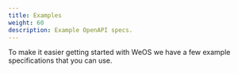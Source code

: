 ```yaml
---
title: Examples
weight: 60
description: Example OpenAPI specs.
---
```


To make it easier getting started with WeOS we have a few example specifications that you can use.
